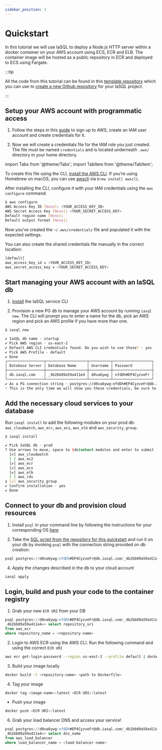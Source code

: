 ```yaml
---
sidebar_position: 3
---
```


# Quickstart

In this tutorial we will use IaSQL to deploy a Node.js HTTP server within a docker container on your AWS account using ECS, ECR and ELB. The container image will be hosted as a public repository in ECR and deployed to ECS using Fargate.

:::tip

All the code from this tutorial can be found in this [template repository](https://github.com/iasql/quickstart) which you can use to [create a new Github repository](https://docs.github.com/en/repositories/creating-and-managing-repositories/creating-a-repository-from-a-template) for your IaSQL project.

:::

## Setup your AWS account with programmatic access

1. Follow the steps in this [guide](https://docs.aws.amazon.com/cli/latest/userguide/getting-started-prereqs.html#getting-started-prereqs-iam) to sign up to AWS, create an IAM user account and create credentials for it.

2. Now we will create a credentials file for the IAM role you just created. The file must be named `credentials` and is located underneath `.aws/` directory in your home directory.

import Tabs from '@theme/Tabs';
import TabItem from '@theme/TabItem';

<Tabs>
  <TabItem value="Option 1: Use the CLI" label="Option 1: Use the CLI" default>

  To create this file using the CLI, [install the AWS CLI](https://docs.aws.amazon.com/cli/latest/userguide/getting-started-install.html). If you’re using Homebrew on macOS, you can use [awscli](https://formulae.brew.sh/formula/awscli) via `brew install awscli`.

  After installing the CLI, configure it with your IAM credentials using the `aws configure` command:

  ```bash
  $ aws configure
  AWS Access Key ID [None]: <YOUR_ACCESS_KEY_ID>
  AWS Secret Access Key [None]: <YOUR_SECRET_ACCESS_KEY>
  Default region name [None]:
  Default output format [None]:
  ```
  Now you’ve created the `~/.aws/credentials` file and populated it with the expected settings.

  </TabItem>
  <TabItem value="Option 2: Create manually" label="Option 2: Create manually">

  You can also create the shared credentials file manually in the correct location:

  ```bash
  [default]
  aws_access_key_id = <YOUR_ACCESS_KEY_ID>
  aws_secret_access_key = <YOUR_SECRET_ACCESS_KEY>
  ```

  </TabItem>
</Tabs>

## Start managing your AWS account with an IaSQL db

1. [Install](/install) the IaSQL service CLI

2. Provision a new PG db to manage your AWS account by running `iasql new`. The CLI will prompt you to enter a name for the db, pick an AWS region and pick an AWS profile if you have more than one.

```bash
$ iasql new

✔ IaSQL db name · startup
✔ Pick AWS region · us-east-2
✔ Default AWS CLI credentials found. Do you wish to use those? · yes
✔ Pick AWS Profile · default
✔ Done
┌─────────────────┬───────────────────┬──────────┬──────────────────┐
│ Database Server │ Database Name     │ Username │ Password         │
├─────────────────┼───────────────────┼──────────┼──────────────────┤
│ db.iasql.com    │ _4b2bb09a59a411e4 │ d0va6ywg │ nfdDh#EP4CyzveFr │
└─────────────────┴───────────────────┴──────────┴──────────────────┘
✔ As a PG connection string · postgres://d0va6ywg:nfdDh#EP4CyzveFr@db.iasql.com/_4b2bb09a59a411e4
! This is the only time we will show you these credentials, be sure to save them.
```

## Add the necessary cloud services to your database

Run `iasql install` to add the following modules on your prod db: `aws_cloudwatch`, `aws_ecr`, `aws_ecs`, `aws_elb` and `aws_security_group`.

```bash
$ iasql install

✔ Pick IaSQL db · prod
? Use arrows to move, space to (de)select modules and enter to submit ›
  [✔] aws_cloudwatch
  [ ] aws_ec2
  [✔] aws_ecr
  [✔] aws_ecs
  [✔] aws_elb
  [ ] aws_rds
❯ [✔] aws_security_group
✔ Confirm installation · yes
✔ Done
```

## Connect to your db and provision cloud resources

1. Install `psql` in your command line by following the instructions for your corresponding OS [here](https://www.postgresql.org/download/)

2. Take the [SQL script from the repository for this quickstart](https://github.com/iasql/quickstart/blob/main/quickstart.sql) and run it on your db by invoking `psql` with the connection string provided on db creation:

```sql
psql postgres://d0va6ywg:nfdDh#EP4CyzveFr@db.iasql.com/_4b2bb09a59a411e4 -f <path>/<to>/quickstart.sql
```

4. Apply the changes described in the db to your cloud account

```sh
iasql apply
```
<!--TODO Fill out with table -->

## Login, build and push your code to the container registry

1. Grab your new `ECR URI` from your DB
```sql
psql postgres://d0va6ywg:nfdDh#EP4CyzveFr@db.iasql.com/_4b2bb09a59a411e4
_4b2bb09a59a411e4=> select repository_uri
from aws_ecr
where repository_name = <repository-name>
```

2. Login to AWS ECR using the AWS CLI. Run the following command and using the correct `ECR URI`

```sh
aws ecr get-login-password --region us-east-2 --profile default | docker login --username AWS --password-stdin <ECR URI>
```

3. Build your image locally

```sh
docker build -t <repository-name> <path to Dockerfile>
```

4. Tag your image

```sh
docker tag <image-name>:latest <ECR URI>:latest
```

- Push your image

```sh
docker push <ECR URI>:latest
```

6. Grab your load balancer DNS and access your service!
```sql
psql postgres://d0va6ywg:nfdDh#EP4CyzveFr@db.iasql.com/_4b2bb09a59a411e4
_4b2bb09a59a411e4=> select dns_name
from aws_load_balancer
where load_balancer_name = <load-balancer-name>
```

